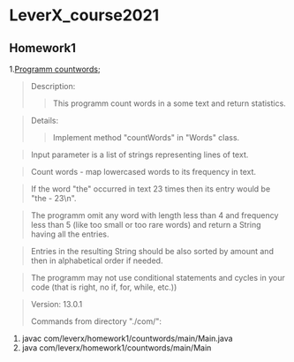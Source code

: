 # LeverX_course2021

## Homework1

1.[Programm countwords](https://github.com/lipik75/LeverX_course2021/tree/master/src/main/java/com/leverx/homework1/countwords);

>Description:
>>This programm count words in a some text and return statistics.

>Details:
>>Implement  method "countWords" in "Words" class.

>Input parameter is a list of strings representing lines of text.

>Count words - map lowercased words to its frequency in text.

>If the word "the" occurred in text 23 times then its entry would be "the - 23\n".

>The programm omit any word with length less than 4 and frequency less than 5 (like too small or too rare words) and return a String having all the entries.

>Entries in the resulting String should be also sorted by amount and then in alphabetical order if needed.

>The programm may not use conditional statements and cycles in your code (that is right, no if, for, while, etc.))

>Version: 13.0.1
>
>Commands from directory "./com/":
1) javac com/leverx/homework1/countwords/main/Main.java
2) java com/leverx/homework1/countwords/main/Main
